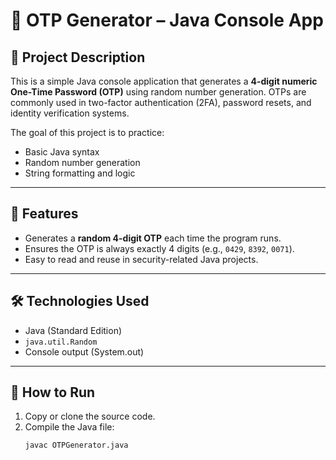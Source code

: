 # 🔐 OTP Generator – Java Console App

## 📘 Project Description

This is a simple Java console application that generates a **4-digit numeric One-Time Password (OTP)** using random number generation. OTPs are commonly used in two-factor authentication (2FA), password resets, and identity verification systems.

The goal of this project is to practice:
- Basic Java syntax
- Random number generation
- String formatting and logic

---

## 🎯 Features

- Generates a **random 4-digit OTP** each time the program runs.
- Ensures the OTP is always exactly 4 digits (e.g., `0429`, `8392`, `0071`).
- Easy to read and reuse in security-related Java projects.

---

## 🛠️ Technologies Used

- Java (Standard Edition)
- `java.util.Random`
- Console output (System.out)

---

## 🚀 How to Run

1. Copy or clone the source code.
2. Compile the Java file:
   ```bash
   javac OTPGenerator.java
